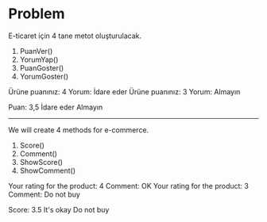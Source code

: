 # Problem
E-ticaret için 4 tane metot oluşturulacak.

1. PuanVer()
2. YorumYap()
3. PuanGoster()
4. YorumGoster()


Ürüne puanınız: 4 
Yorum: İdare eder
Ürüne puanınız: 3
Yorum: Almayın


Puan: 3,5
İdare eder
Almayın

-------------------------------------------------------------------------------------------

We will create 4 methods for e-commerce.

1. Score()
2. Comment()
3. ShowScore()
4. ShowComment()


Your rating for the product: 4
Comment: OK
Your rating for the product: 3
Comment: Do not buy

Score: 3.5
It's okay
Do not buy
